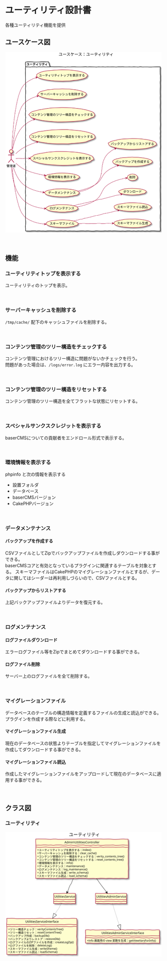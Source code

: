 # ユーティリティ設計書

各種ユーティリティ機能を提供

## ユースケース図
![クラス図：ユーティリティ](../../svg/use_case/utilities.svg)

　
## 機能
### ユーティリティトップを表示する
ユーティリティのトップを表示。

　
### サーバーキャッシュを削除する
`/tmp/cache/` 配下のキャッシュファイルを削除する。

　
### コンテンツ管理のツリー構造をチェックする
コンテンツ管理におけるツリー構造に問題がないかチェックを行う。  
問題があった場合は、`/logs/error.log` にエラー内容を出力する。

　
### コンテンツ管理のツリー構造をリセットする
コンテンツ管理のツリー構造を全てフラットな状態にリセットする。

　
### スペシャルサンクスクレジットを表示する
baserCMSについての貢献者をエンドロール形式で表示する。

　
### 環境情報を表示する
phpinfo と次の情報を表示する
- 設置フォルダ
- データベース
- baserCMSバージョン
- CakePHPバージョン

　
### データメンテナンス
#### バックアップを作成する
CSVファイルとしてZipでバックアップファイルを作成しダウンロードする事ができる。  
baserCMSコアと有効となっているプラグインに関連するテーブルを対象とする。
スキーマファイルはCakePHPのマイグレーションファイルとするが、データに関してはシーダーは再利用しづらいので、CSVファイルとする。
#### バックアップからリストアする
上記バックアップファイルよりデータを復元する。

　
### ログメンテナンス
#### ログファイルダウンロード
エラーログファイル等をZipでまとめてダウンロードする事ができる。
#### ログファイル削除
サーバー上のログファイルを全て削除する。

　
### マイグレーションファイル
データベースのテーブルの構造情報を定義するファイルの生成と読込ができる。  
プラグインを作成する際などに利用する。
#### マイグレーションファイル生成
現在のデータベースの状態よりテーブルを指定してマイグレーションファイルを作成してダウンロードする事ができる。
#### マイグレーションファイル読込
作成したマイグレーションファイルをアップロードして現在のデータベースに適用する事ができる。


　
## クラス図
### ユーティリティ
![クラス図：ユーティリティ](../../svg/class/manage_utilities.svg)

　
